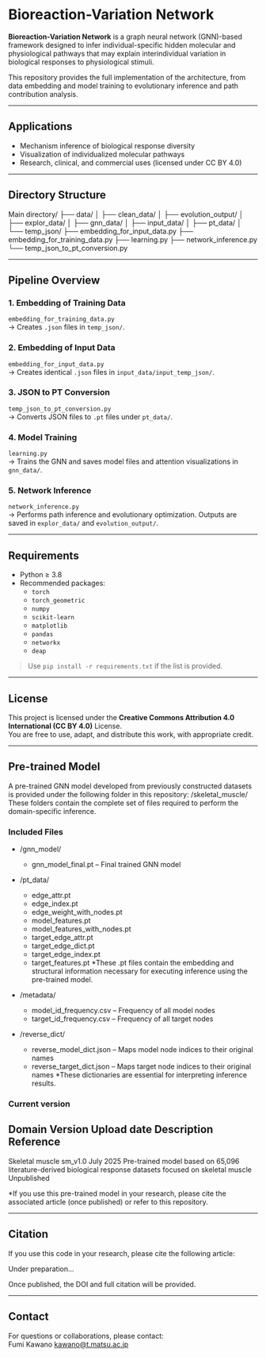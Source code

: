 # Bioreaction-Variation Network

**Bioreaction-Variation Network** is a graph neural network (GNN)-based framework designed to infer individual-specific hidden molecular and physiological pathways that may explain interindividual variation in biological responses to physiological stimuli.

This repository provides the full implementation of the architecture, from data embedding and model training to evolutionary inference and path contribution analysis.

---

## Applications

- Mechanism inference of biological response diversity
- Visualization of individualized molecular pathways
- Research, clinical, and commercial uses (licensed under CC BY 4.0)

---

## Directory Structure
Main directory/
├── data/
│ ├── clean_data/
│ ├── evolution_output/
│ ├── explor_data/
│ ├── gnn_data/
│ ├── input_data/
│ ├── pt_data/
│ └── temp_json/
├── embedding_for_input_data.py
├── embedding_for_training_data.py
├── learning.py
├── network_inference.py
└── temp_json_to_pt_conversion.py

---

## Pipeline Overview

### 1. Embedding of Training Data
`embedding_for_training_data.py`  
→ Creates `.json` files in `temp_json/`.

### 2. Embedding of Input Data
`embedding_for_input_data.py`  
→ Creates identical `.json` files in `input_data/input_temp_json/`.

### 3. JSON to PT Conversion
`temp_json_to_pt_conversion.py`  
→ Converts JSON files to `.pt` files under `pt_data/`.

### 4. Model Training
`learning.py`  
→ Trains the GNN and saves model files and attention visualizations in `gnn_data/`.

### 5. Network Inference
`network_inference.py`  
→ Performs path inference and evolutionary optimization. Outputs are saved in `explor_data/` and `evolution_output/`.

---

## Requirements

- Python ≥ 3.8
- Recommended packages:
  - `torch`
  - `torch_geometric`
  - `numpy`
  - `scikit-learn`
  - `matplotlib`
  - `pandas`
  - `networkx`
  - `deap`

> Use `pip install -r requirements.txt` if the list is provided.

---

## License

This project is licensed under the **Creative Commons Attribution 4.0 International (CC BY 4.0)** License.  
You are free to use, adapt, and distribute this work, with appropriate credit.

---

## Pre-trained Model
A pre-trained GNN model developed from previously constructed datasets is provided under the following folder in this repository:
/skeletal_muscle/
These folders contain the complete set of files required to perform the domain-specific inference.

### Included Files
- /gnn_model/
  - gnn_model_final.pt – Final trained GNN model

- /pt_data/
  - edge_attr.pt
  - edge_index.pt
  - edge_weight_with_nodes.pt
  - model_features.pt
  - model_features_with_nodes.pt
  - target_edge_attr.pt
  - target_edge_dict.pt
  - target_edge_index.pt
  - target_features.pt
*These .pt files contain the embedding and structural information necessary for executing inference using the pre-trained model.

- /metadata/
  - model_id_frequency.csv – Frequency of all model nodes
  - target_id_frequency.csv – Frequency of all target nodes

- /reverse_dict/
  - reverse_model_dict.json – Maps model node indices to their original names
  - reverse_target_dict.json – Maps target node indices to their original names
*These dictionaries are essential for interpreting inference results.

### Current version
Domain			        Version		  Upload date	    Description													                                                                              Reference
---------------------------------------------------------------------------------------------------------------------------------------------------------------------------------------------
Skeletal muscle		  sm_v1.0		  July 2025	      Pre-trained model based on 65,096 literature-derived biological response datasets focused on skeletal muscle	    Unpublished

*If you use this pre-trained model in your research, please cite the associated article (once published) or refer to this repository.

---

## Citation

If you use this code in your research, please cite the following article:

Under preparation...

Once published, the DOI and full citation will be provided.

---

## Contact

For questions or collaborations, please contact:  
Fumi Kawano
kawano@t.matsu.ac.jp
